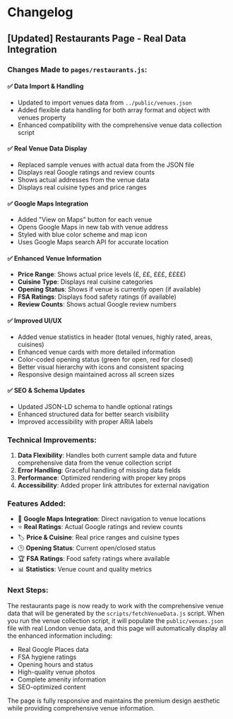 # Changelog

## [Updated] Restaurants Page - Real Data Integration

### Changes Made to `pages/restaurants.js`:

#### ✅ **Data Import & Handling**
- Updated to import venues data from `../public/venues.json`
- Added flexible data handling for both array format and object with venues property
- Enhanced compatibility with the comprehensive venue data collection script

#### ✅ **Real Venue Data Display**
- Replaced sample venues with actual data from the JSON file
- Displays real Google ratings and review counts
- Shows actual addresses from the venue data
- Displays real cuisine types and price ranges

#### ✅ **Google Maps Integration**
- Added "View on Maps" button for each venue
- Opens Google Maps in new tab with venue address
- Styled with blue color scheme and map icon
- Uses Google Maps search API for accurate location

#### ✅ **Enhanced Venue Information**
- **Price Range**: Shows actual price levels (£, ££, £££, ££££)
- **Cuisine Type**: Displays real cuisine categories
- **Opening Status**: Shows if venue is currently open (if available)
- **FSA Ratings**: Displays food safety ratings (if available)
- **Review Counts**: Shows actual Google review numbers

#### ✅ **Improved UI/UX**
- Added venue statistics in header (total venues, highly rated, areas, cuisines)
- Enhanced venue cards with more detailed information
- Color-coded opening status (green for open, red for closed)
- Better visual hierarchy with icons and consistent spacing
- Responsive design maintained across all screen sizes

#### ✅ **SEO & Schema Updates**
- Updated JSON-LD schema to handle optional ratings
- Enhanced structured data for better search visibility
- Improved accessibility with proper ARIA labels

### Technical Improvements:

1. **Data Flexibility**: Handles both current sample data and future comprehensive data from the venue collection script
2. **Error Handling**: Graceful handling of missing data fields
3. **Performance**: Optimized rendering with proper key props
4. **Accessibility**: Added proper link attributes for external navigation

### Features Added:

- 📍 **Google Maps Integration**: Direct navigation to venue locations
- ⭐ **Real Ratings**: Actual Google ratings and review counts
- 🏷️ **Price & Cuisine**: Real price ranges and cuisine types
- 🕒 **Opening Status**: Current open/closed status
- 🏆 **FSA Ratings**: Food safety ratings where available
- 📊 **Statistics**: Venue count and quality metrics

### Next Steps:

The restaurants page is now ready to work with the comprehensive venue data that will be generated by the `scripts/fetchVenueData.js` script. When you run the venue collection script, it will populate the `public/venues.json` file with real London venue data, and this page will automatically display all the enhanced information including:

- Real Google Places data
- FSA hygiene ratings
- Opening hours and status
- High-quality venue photos
- Complete amenity information
- SEO-optimized content

The page is fully responsive and maintains the premium design aesthetic while providing comprehensive venue information.


